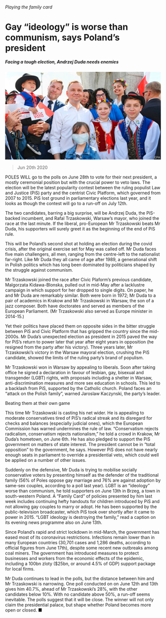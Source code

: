 ###### Playing the family card

# Gay “ideology” is worse than communism, says Poland’s president 

##### Facing a tough election, Andrzej Duda needs enemies 

![image](images/20200620_EUP001_0.jpg) 

> Jun 20th 2020 

POLES WILL go to the polls on June 28th to vote for their next president, a mostly ceremonial position but with the crucial power to veto laws. The election will be the latest popularity contest between the ruling populist Law and Justice (PiS) party and the centrist Civic Platform, which governed from 2007 to 2015. PiS lost ground in parliamentary elections last year, and it looks as though the contest will go to a run-off on July 12th.

The two candidates, barring a big surprise, will be Andrzej Duda, the PiS-backed incumbent, and Rafal Trzaskowski, Warsaw’s mayor, who joined the race at the last minute. If the liberal, pro-European Mr Trzaskowski beats Mr Duda, his supporters will surely greet it as the beginning of the end of PiS rule.


This will be Poland’s second shot at holding an election during the covid crisis, after the original exercise set for May was called off. Mr Duda faces five main challengers, all men, ranging from the centre-left to the nationalist far-right. Like Mr Duda they all came of age after 1989, a generational shift in Polish politics which has long been dominated by politicians shaped by the struggle against communism.

Mr Trzaskowski joined the race after Civic Plaform’s previous candidate, Malgorzata Kidawa-Blonska, pulled out in mid-May after a lacklustre campaign in which support for her dropped to single digits. On paper, he and Mr Duda are remarkably similar. Both were born in 1972; Mr Duda to a pair of academics in Krakow and Mr Trzaskowski in Warsaw, the son of a jazz composer. Both have doctorates and served as members of the European Parliament. (Mr Trzaskowski also served as Europe minister in 2014-15.)

Yet their politics have placed them on opposite sides in the bitter struggle between PiS and Civic Platform that has gripped the country since the mid-2000s. Mr Duda’s unexpected election as president in 2015 paved the way for PiS’s return to power later that year after eight years in opposition (he resigned from the party after his victory). Three years later, Mr Trzaskowski’s victory in the Warsaw mayoral election, crushing the PiS candidate, showed the limits of the ruling party’s brand of populism.

Mr Trzaskowski won in Warsaw by appealing to liberals. Soon after taking office he signed a declaration in favour of lesbian, gay, bisexual and transgender (LGBT) rights, with proposals including a shelter in Warsaw, anti-discrimination measures and more sex education in schools. This led to a backlash from PiS, supported by the Catholic church. Poland faces an “attack on the Polish family”, warned Jaroslaw Kaczynski, the party’s leader.

Beating them at their own game

This time Mr Trzaskowski is casting his net wider. He is appealing to moderate conservatives tired of PiS’s radical streak and its disregard for checks and balances (especially judicial ones), which the European Commission has warned undermines the rule of law. “Conservatism rejects radicalism, conservatism rejects nationalism,” he told a crowd in Krakow, Mr Duda’s hometown, on June 6th. He has also pledged to support the PiS government on matters of state interest. The president cannot be in “total opposition” to the government, he says. However PiS does not have nearly enough seats in parliament to override a presidential veto, which could well be applied on a number of other issues.

Suddenly on the defensive, Mr Duda is trying to mobilise socially conservative voters by presenting himself as the defender of the traditional family (56% of Poles oppose gay marriage and 76% are against adoption by same-sex couples, according to a poll last year). LGBT is an “ideology” worse than communism, he told supporters on June 13th in Brzeg, a town in south-western Poland. A “Family Card” of policies presented by him last week includes continuing hefty handouts for children introduced by PiS and not allowing gay couples to marry or adopt. He has been supported by the public-television broadcaster, which PiS took over shortly after it came to power in 2015. “LGBT ideology is destroying the family,” read a caption on its evening news programme also on June 13th.

Since Poland’s rapid and strict lockdown in mid-March, the government has eased most of its coronavirus restrictions. Infections remain lower than in many European countries (30,701 cases and 1,286 deaths, according to official figures from June 17th), despite some recent new outbreaks among coal miners. The government has introduced measures to protect businesses and workers from the economic effects of the epidemic, including a 100bn zloty ($25bn, or around 4.5% of GDP) support package for local firms.

Mr Duda continues to lead in the polls, but the distance between him and Mr Trzaskowski is narrowing. One poll conducted on on June 12th and 13th gives him 40.7%, ahead of Mr Trzaskowski’s 28%, with the other candidates below 10%. With no candidate above 50%, a run-off seems inevitable. The polls suggest that it will be close. The winner will not only claim the presidential palace, but shape whether Poland becomes more open or closed. ■

